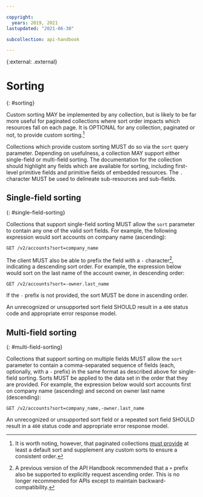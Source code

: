 ```yaml
---

copyright:
  years: 2019, 2021
lastupdated: "2021-06-30"

subcollection: api-handbook

---
```


{:external: .external}

# Sorting
{: #sorting}

Custom sorting MAY be implemented by any collection, but is likely to be far more useful for
paginated collections where sort order impacts which resources fall on each page. It is OPTIONAL for
any collection, paginated or not, to provide custom sorting.[^custom-sorting-optional]

Collections which provide custom sorting MUST do so via the `sort` query parameter. Depending on
usefulness, a collection MAY support either single-field or multi-field sorting. The documentation
for the collection should highlight any fields which are available for sorting, including
first-level primitive fields and primitive fields of embedded resources. The `.` character MUST be
used to delineate sub-resources and sub-fields.

## Single-field sorting
{: #single-field-sorting}

Collections that support single-field sorting MUST allow the `sort` parameter to contain any one of
the valid sort fields. For example, the following expression would sort accounts on company name
(ascending):

`GET /v2/accounts?sort=company_name`

The client MUST also be able to prefix the field with a `-` character[^plus-deprecated], indicating
a descending sort order. For example, the expression below would sort on the last name of the
account owner, in descending order:

`GET /v2/accounts?sort=-owner.last_name`

If the `-` prefix is not provided, the sort MUST be done in ascending order.

An unrecognized or unsupported sort field SHOULD result in a `400` status code and appropriate
error response model.

## Multi-field sorting
{: #multi-field-sorting}

Collections that support sorting on multiple fields MUST allow the `sort` parameter to contain a
comma-separated sequence of fields (each, optionally, with a `-` prefix) in the same format as
described above for single-field sorting. Sorts MUST be applied to the data set in the order that
they are provided. For example, the expression below would sort accounts first on company name
(ascending) and second on owner last name (descending):

`GET /v2/accounts?sort=company_name,-owner.last_name`

An unrecognized or unsupported sort field or a repeated sort field SHOULD result in a `400` status
code and appropriate error response model.

[^custom-sorting-optional]: It is worth noting, however, that paginated collections [must
   provide](/docs/api-handbook?topic=api-handbook-pagination#pagination-and-sorting)
   at least a default sort and supplement any custom sorts to ensure a consistent order.

[^plus-deprecated]: A previous version of the API Handbook recommended that a `+` prefix also be
   supported to explicitly request ascending order. This is no longer recommended for APIs except to
   maintain backward-compatibility.
